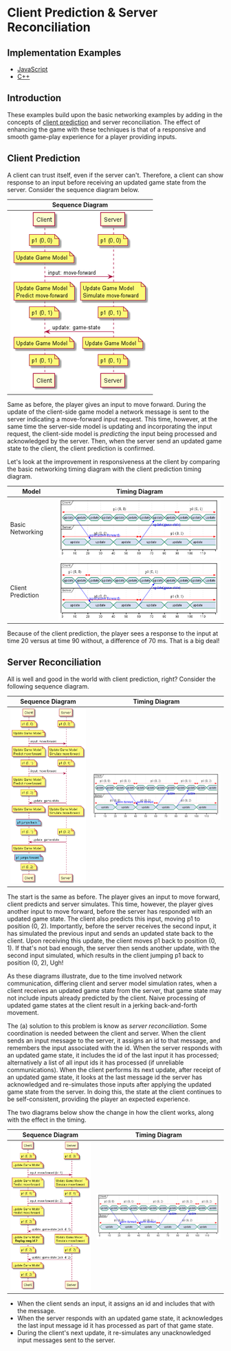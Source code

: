 # Client Prediction & Server Reconciliation

## Implementation Examples

* [JavaScript](https://github.com/ProfPorkins/GameTech/tree/master/JavaScript/Multiplayer/Step%202%20-%20Client%20Prediction)
* [C++](https://github.com/ProfPorkins/GameTech/tree/master/C%2B%2B/Multiplayer/Step%202%20-%20Client%20Prediction)

## Introduction

These examples build upon the basic networking examples by adding in the concepts of [client prediction](https://en.wikipedia.org/wiki/Client-side_prediction) and server reconciliation.  The effect of enhancing the game with these techniques is that of a responsive and smooth game-play experience for a player providing inputs.

## Client Prediction

A client can trust itself, even if the server can't.  Therefore, a client can show response to an input before receiving an updated game state from the server.  Consider the sequence diagram below.

Sequence Diagram |
-----------------|
![Client Prediction - Sequence](https://github.com/ProfPorkins/GameTech/blob/master/doc/Multiplayer/images/Client%20Prediction%20-%20Sequence.png) |

Same as before, the player gives an input to move forward.  During the update of the client-side game model a network message is sent to the server indicating a move-forward input request.  This time, however, at the same time the server-side model is updating and incorporating the input request, the client-side model is _predicting_ the input being processed and acknowledged by the server. Then, when the server send an updated game state to the client, the client prediction is confirmed.

Let's look at the improvement in responsiveness at the client by comparing the basic networking timing diagram with the client prediction timing diagram.

Model | Timing Diagram
-----------------|---------------
Basic Networking | ![Basic Networking - Timing](https://github.com/ProfPorkins/GameTech/blob/master/doc/Multiplayer/images/Basic%20Network%20-%20Timing.png)
Client Prediction | ![Client Prediction - Timing](https://github.com/ProfPorkins/GameTech/blob/master/doc/Multiplayer/images/Client%20Prediction%20-%20Timing.png)

Because of the client prediction, the player sees a response to the input at time 20 versus at time 90 without, a difference of 70 ms.  That is a big deal!

## Server Reconciliation

All is well and good in the world with client prediction, right?  Consider the following sequence diagram.

Sequence Diagram | Timing Diagram
-----------------|---------------
![Client Prediction - Sequence](https://github.com/ProfPorkins/GameTech/blob/master/doc/Multiplayer/images/Client%20Prediction%20Bad%20-%20Sequence.png) |  ![Client Prediction - Timing](https://github.com/ProfPorkins/GameTech/blob/master/doc/Multiplayer/images/Client%20Prediction%20Bad%20-%20Timing.png)

The start is the same as before.  The player gives an input to move forward, client predicts and server simulates.  This time, however, the player gives another input to move forward, before the server has responded with an updated game state.  The client also predicts this input, moving p1 to position (0, 2).  Importantly, before the server receives the second input, it has simulated the previous input and sends an updated state back to the client.  Upon receiving this update, the client moves p1 back to position (0, 1).  If that's not bad enough, the server then sends another update, with the second input simulated, which results in the client jumping p1 back to position (0, 2), Ugh!

As these diagrams illustrate, due to the time involved network communication, differing client and server model simulation rates, when a client receives an updated game state from the server, that game state may not include inputs already predicted by the client.  Naive processing of updated game states at the client result in a jerking back-and-forth movement.

The (a) solution to this problem is know as _server reconciliation_.  Some coordination is needed between the client and server.  When the client sends an input message to the server, it assigns an id to that message, and remembers the input associated with the id.  When the server responds with an updated game state, it includes the id of the last input it has processed; alternatively a list of all input ids it has processed (if unreliable communications).  When the client performs its next update, after receipt of an updated game state, it looks at the last message id the server has acknowledged and re-simulates those inputs after applying the updated game state from the server.  In doing this, the state at the client continues to be self-consistent, providing the player an expected experience.

The two diagrams below show the change in how the client works, along with the effect in the timing.

Sequence Diagram | Timing Diagram
-----------------|---------------
![Server Reconciliation - Sequence](https://github.com/ProfPorkins/GameTech/blob/master/doc/Multiplayer/images/Server%20Reconciliation%20-%20Sequence.png) |  ![Server Reconciliation - Timing](https://github.com/ProfPorkins/GameTech/blob/master/doc/Multiplayer/images/Server%20Reconciliation%20-%20Timing.png)

* When the client sends an input, it assigns an id and includes that with the message.
* When the server responds with an updated game state, it acknowledges the last input message id it has processed as part of that game state.
* During the client's next update, it re-simulates any unacknowledged input messages sent to the server.
